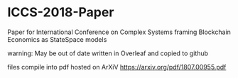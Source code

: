 # ICCS-2018-Paper
Paper for International Conference on Complex Systems framing Blockchain Economics as StateSpace models

warning: May be out of date
written in Overleaf and copied to github

files compile into pdf hosted on ArXiV
https://arxiv.org/pdf/1807.00955.pdf
